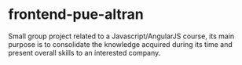 # frontend-pue-altran
Small group project related to a Javascript/AngularJS course, its main purpose is to consolidate the knowledge acquired during its time and present overall skills to an interested company.

